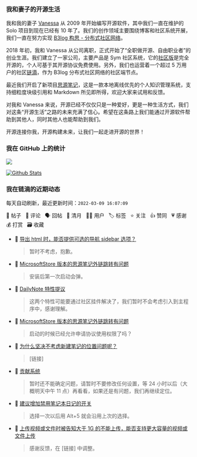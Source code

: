 ### 我和妻子的开源生活

我和我的妻子 [Vanessa](https://github.com/Vanessa219) 从 2009 年开始编写开源软件，其中我们一直在维护的 Solo 项目到现在已经有 10 年了。我们的创作领域主要围绕博客和社区系统开展，我们一直在努力实现 [B3log 构思 - 分布式社区网络](https://ld246.com/article/1546941897596)。

2018 年初，我和 Vanessa 从公司离职，正式开始了“全职做开源、自由职业者”的创业生涯。我们建立了一家公司，主要产品是 Sym 社区系统，它的[社区版](https://github.com/88250/symphony)是完全开源的，个人可基于其开源协议免费使用。另外，我们也运营着一个超过 5 万用户的社区[链滴](https://ld246.com)，作为 B3log 分布式社区网络的社区端节点。

最近我们开启了新项目[思源笔记](https://github.com/siyuan-note/siyuan)，这是一款本地离线优先的个人知识管理系统，支持细粒度块级引用和 Markdown 所见即所得，欢迎大家来试用和反馈。

对我和 Vanessa 来说，开源已经不仅仅只是一种爱好，更是一种生活方式，我们对这条“开源生活”之路的未来充满了信心。希望在这条路上我们能通过开源软件帮助到其他人，同时其他人也能帮助到我们。

开源连接你我，开源构建未来，让我们一起走进开源的世界！

### 我在 GitHub 上的统计

<a title="Hits" target="_blank" href="https://github.com/88250/88250"><img src="https://hits.b3log.org/88250/88250.svg"></a>

[![Github Stats](https://github-readme-stats.vercel.app/api?username=88250&theme=tokyonight&show_icons=true)](https://github.com/88250)

<!--events start -->

### 我在链滴的近期动态

每天自动刷新，最近更新时间：`2022-03-09 16:07:09`

📝 帖子 &nbsp; 💬 评论 &nbsp; 🗣 回帖 &nbsp; 🌙 清月 &nbsp; 👨‍💻 用户 &nbsp; 🏷️ 标签 &nbsp; ⭐️ 关注 &nbsp; 👍 赞同 &nbsp; 💗 感谢 &nbsp; 💰 打赏 &nbsp; 🗃 收藏

* 💬 [导出 html 时，能否提供可选的导航 sidebar 选项？](https://ld246.com/article/1646799025678/comment/1646799632057#comments)

  > 暂时不考虑，抱歉。
* 💬 [MicrosoftStore 版本的思源笔记外链跳转有问题](https://ld246.com/article/1646792941058/comment/1646797708768#comments)

  > 安装后第一次启动会弹。
* 💬 [DailyNote 特性提议](https://ld246.com/article/1646793406721/comment/1646794360996#comments)

  > 这两个特性可能要通过社区挂件解决了，我们暂时不会考虑引入到主程序中，感谢理解。
* 💬 [MicrosoftStore 版本的思源笔记外链跳转有问题](https://ld246.com/article/1646792941058/comment/1646794227829#comments)

  > 启动的时候已经允许申请协议使用权限了吗？
* 💬 [为什么坚决不考虑新建笔记的位置问题呢？](https://ld246.com/article/1646791579341/comment/1646794046364#comments)

  > [链接]
* 💬 [贡献系统](https://ld246.com/article/1531283103334/comment/1646793806815#comments)

  > 暂时还不能确定问题，请暂时不要修改任何设置，等 24 小时以后（大概明天中午 11 点）再看看，如果还是有问题，我们再继续定位。
* 💬 [建议增加禁用笔记本日记的开关](https://ld246.com/article/1646790604354/comment/1646790849832#comments)

  > 选择一次以后用 Alt+5 就会沿用上次的选择。
* 💬 [上传视频或文件时被告知大于 1G 的不能上传，能否支持更大容量的视频或文件上传](https://ld246.com/article/1646784456897/comment/1646787762073#comments)

  > 感谢反馈，在 [链接] 中调整。


<!--events end -->
